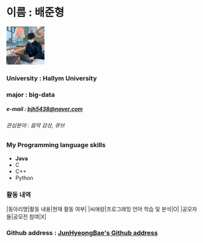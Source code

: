 # 이름 : 배준형
<img src = bjh.jpg height=100 width=100>

### University : Hallym University
### major : big-data
##### e-mail : bjh5438@naver.com
###### 관심분야 : 음악 감상, 큐브

### My Programming language skills
* **Java**
* C
* C++
* Python

### 활동 내역
|동아리명|활동 내용|현재 활동 여부|
|씨애랑|프로그래밍 언어 학습 및 분석|O|
|공모자들|공모전 참여|X|



### Github address : [JunHyeongBae's Github address](https://github.com/JunHyeongBae)
